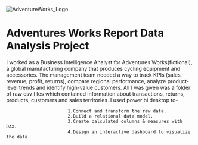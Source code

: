 ![AdventureWorks_Logo](https://github.com/Prat-21/Adventure-Works-Report/assets/165648053/68b7dc07-0956-4639-a522-753a4935799b)
# Adventures Works Report Data Analysis Project
I worked as a Business Intelligence Analyst for Adventures Works(fictional), a global manufacturing company that produces cycling equipment and accessories.
The management team needed a way to track KPIs (sales, revenue, profit, returns), compare regional performance, analyze product-level trends and identify high-value customers.
All I was given was a folder of raw csv files which contained information about transactions, returns, products, customers and sales territories.
I used power bi desktop to-

                           1.Connect and transform the raw data.
                           2.Build a relational data model.
                           3.Create calculated columns & measures with DAX.
                           4.Design an interactive dashboard to visualize the data.
 
